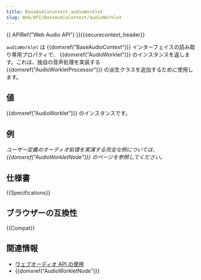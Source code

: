 ```yaml
---
title: BaseAudioContext.audioWorklet
slug: Web/API/BaseAudioContext/audioWorklet
---
```


{{ APIRef("Web Audio API") }}{{securecontext_header}}

`audioWorklet` は {{domxref("BaseAudioContext")}} インターフェイスの読み取り専用プロパティで、 {{domxref("AudioWorklet")}} のインスタンスを返します。これは、独自の音声処理を実装する {{domxref("AudioWorkletProcessor")}} の派生クラスを追加するために使用します。

## 値

{{domxref("AudioWorklet")}} のインスタンスです。

## 例

_ユーザー定義のオーディオ処理を実演する完全な例については、 {{domxref("AudioWorkletNode")}} のページを参照してください。_

## 仕様書

{{Specifications}}

## ブラウザーの互換性

{{Compat}}

## 関連情報

- [ウェブオーディオ API の使用](/ja/docs/Web/API/Web_Audio_API/Using_Web_Audio_API)
- {{domxref("AudioWorkletNode")}}

